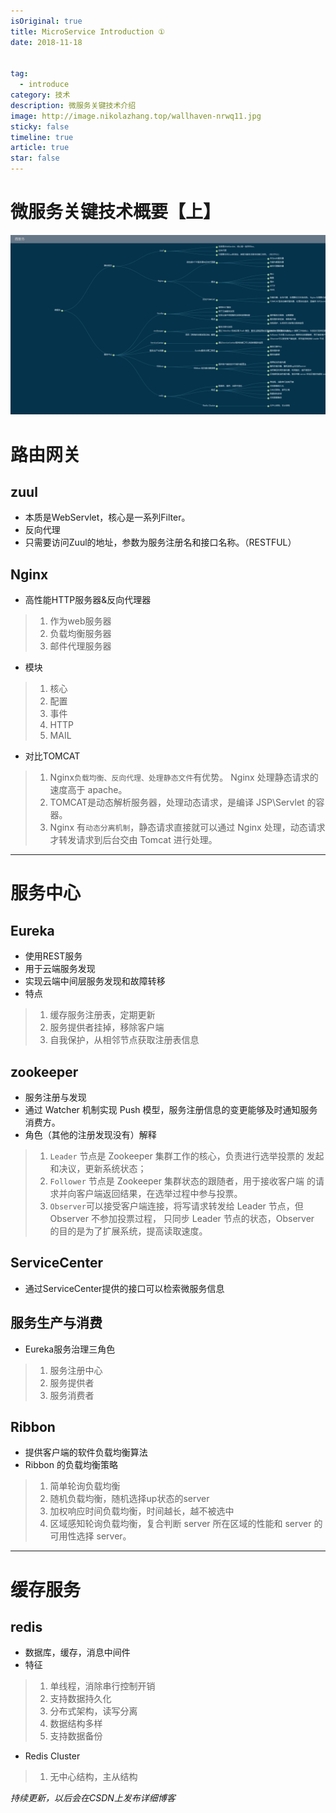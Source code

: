 ```yaml
---
isOriginal: true
title: MicroService Introduction ①
date: 2018-11-18


tag:
  - introduce
category: 技术
description: 微服务关键技术介绍
image: http://image.nikolazhang.top/wallhaven-nrwq11.jpg
sticky: false
timeline: true
article: true
star: false
---
```


# 微服务关键技术概要【上】

![微服务思维导图](/images/article/18/microservice.png)


路由网关
===

## zuul
+ 本质是WebServlet，核心是一系列Filter。
+ 反向代理
+ 只需要访问Zuul的地址，参数为服务注册名和接口名称。（RESTFUL）

<!--more-->
## Nginx
+ 高性能HTTP服务器&反向代理器
>1. 作为web服务器
>2. 负载均衡服务器
>3. 邮件代理服务器
+ 模块
> 1. 核心
> 2. 配置
> 3. 事件
> 4. HTTP
> 5. MAIL
+ 对比TOMCAT
> 1. Nginx`负载均衡、反向代理、处理静态文件`有优势。 Nginx 处理静态请求的速度高于 apache。
> 2. TOMCAT是动态解析服务器，处理动态请求，是编译 JSP\Servlet 的容器。
> 3. Nginx 有`动态分离机制`，静态请求直接就可以通过 Nginx 处理，动态请求才转发请求到后台交由 Tomcat 进行处理。

---
服务中心
===

## Eureka
+ 使用REST服务
+ 用于云端服务发现
+ 实现云端中间层服务发现和故障转移
+ 特点
> 1. 缓存服务注册表，定期更新
> 2. 服务提供者挂掉，移除客户端
> 3. 自我保护，从相邻节点获取注册表信息

## zookeeper
+ 服务注册与发现
+ 通过 Watcher 机制实现 Push 模型，服务注册信息的变更能够及时通知服务消费方。
+ 角色（其他的注册发现没有）解释
> 1. `Leader` 节点是 Zookeeper 集群工作的核心，负责进行选举投票的
发起和决议，更新系统状态；
> 2. `Follower` 节点是 Zookeeper 集群状态的跟随者，用于接收客户端
的请求并向客户端返回结果，在选举过程中参与投票。
> 3. `Observer`可以接受客户端连接，将写请求转发给 Leader 节点，但 Observer 不参加投票过程，
只同步 Leader 节点的状态，Observer 的目的是为了扩展系统，提高读取速度。

## ServiceCenter
+ 通过ServiceCenter提供的接口可以检索微服务信息

## 服务生产与消费
+ Eureka服务治理三角色
> 1. 服务注册中心
> 2. 服务提供者
> 3. 服务消费者
## Ribbon
+ 提供客户端的软件负载均衡算法
+ Ribbon 的负载均衡策略
> 1. 简单轮询负载均衡
> 2. 随机负载均衡，随机选择up状态的server
> 3. 加权响应时间负载均衡，时间越长，越不被选中
> 4. 区域感知轮询负载均衡，复合判断 server 所在区域的性能和 server 的可用性选择 server。

---
缓存服务
===

## redis
+ 数据库，缓存，消息中间件
+ 特征
> 1. 单线程，消除串行控制开销
> 2. 支持数据持久化
> 3. 分布式架构，读写分离
> 4. 数据结构多样
> 5. 支持数据备份
+ Redis Cluster
> 1. 无中心结构，主从结构

_持续更新，以后会在CSDN上发布详细博客_















